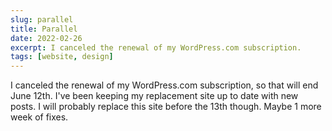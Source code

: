 ```yaml
---
slug: parallel
title: Parallel
date: 2022-02-26
excerpt: I canceled the renewal of my WordPress.com subscription.
tags: [website, design]
---
```


I canceled the renewal of my WordPress.com subscription, so that will end June 12th. I've been keeping my replacement site up to date with new posts. I will probably replace this site before the 13th though. Maybe 1 more week of fixes.
